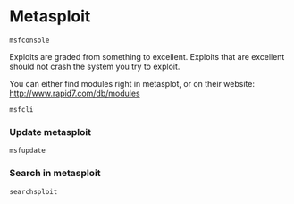 # Metasploit


```
msfconsole
```

Exploits are graded from something to excellent. Exploits that are excellent should not crash the system you try to exploit.


You can either find modules right in metasplot, or on their website: http://www.rapid7.com/db/modules


```
msfcli
```

### Update metasploit

```
msfupdate
```

### Search in metasploit

```
searchsploit
```